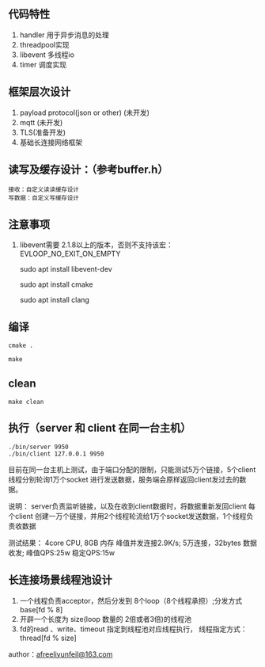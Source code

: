 
## 代码特性
1. handler 用于异步消息的处理
2. threadpool实现
3. libevent 多线程io
4. timer 调度实现

## 框架层次设计
1. payload protocol(json or other) (未开发)
2. mqtt (未开发)
3. TLS(准备开发)
4. 基础长连接网络框架


## 读写及缓存设计：（参考buffer.h）
    接收：自定义读读缓存设计
    写数据：自定义写缓存设计

## 注意事项
1. libevent需要 2.1.8以上的版本，否则不支持该宏：EVLOOP_NO_EXIT_ON_EMPTY

    sudo apt install libevent-dev

    sudo apt install cmake

    sudo apt install clang
  
## 编译
    cmake .

    make

## clean
    make clean

## 执行（server 和 client 在同一台主机）
    ./bin/server 9950
    ./bin/client 127.0.0.1 9950

目前在同一台主机上测试，由于端口分配的限制，只能测试5万个链接，5个client线程分别轮询1万个socket 进行发送数据，服务端会原样返回client发过去的数据。

说明：
    server负责监听链接，以及在收到client数据时，将数据重新发回client
    每个client 创建一万个链接，并用2个线程轮流给1万个socket发送数据，1个线程负责收数据

测试结果：
    4core CPU, 8GB 内存
    峰值并发连接2.9K/s; 
    5万连接，32bytes 数据收发;
    峰值QPS:25w 稳定QPS:15w

## 长连接场景线程池设计

1. 一个线程负责acceptor，然后分发到 8个loop（8个线程承担）;分发方式 base[fd % 8] 
2. 开辟一个长度为 size(loop 数量的 2倍或者3倍)的线程池
3. fd的read 、write、timeout 指定到线程池对应线程执行， 线程指定方式：thread[fd % size]

author：afreeliyunfeil@163.com
